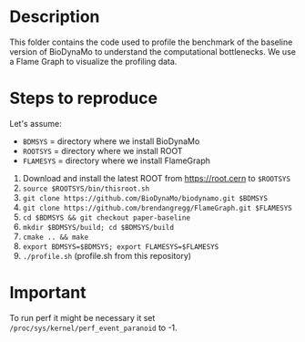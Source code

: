 # Description
This folder contains the code used to profile the benchmark of the baseline version of BioDynaMo to understand the computational bottlenecks.
We use a Flame Graph to visualize the profiling data.

# Steps to reproduce
Let's assume:
- `BDMSYS` = directory where we install BioDynaMo
- `ROOTSYS` = directory where we install ROOT
- `FLAMESYS` = directory where we install FlameGraph

1. Download and install the latest ROOT from https://root.cern to `$ROOTSYS`
2. `source $ROOTSYS/bin/thisroot.sh`
3. `git clone https://github.com/BioDynaMo/biodynamo.git $BDMSYS`
4. `git clone https://github.com/brendangregg/FlameGraph.git $FLAMESYS`
5. `cd $BDMSYS && git checkout paper-baseline`
6. `mkdir $BDMSYS/build; cd $BDMSYS/build`
7.  `cmake .. && make`
8.  `export BDMSYS=$BDMSYS; export FLAMESYS=$FLAMESYS`
9.  `./profile.sh` (profile.sh from this repository)


# Important
To run perf it might be necessary it set `/proc/sys/kernel/perf_event_paranoid` to -1.
